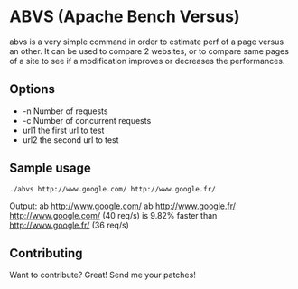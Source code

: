 ABVS (Apache Bench Versus)
=============

abvs is a very simple command in order to estimate perf of a page versus an other.
It can be used to compare 2 websites, or to compare same pages of a site to see if a modification improves or decreases the performances.

Options
-------

* -n Number of requests
* -c Number of concurrent requests
* url1 the first url to test
* url2 the second url to test

Sample usage
-------

    ./abvs http://www.google.com/ http://www.google.fr/

Output:
    ab  http://www.google.com/
    ab  http://www.google.fr/
    http://www.google.com/ (40 req/s) is 9.82% faster than http://www.google.fr/ (36 req/s)

Contributing
------------

Want to contribute? Great! Send me your patches!